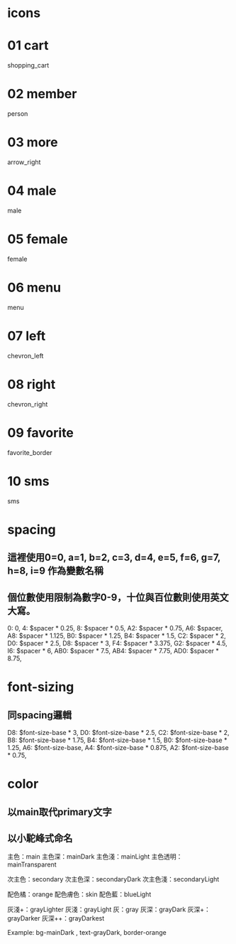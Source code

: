 # icons

# 01 cart
<span class="material-icons">
shopping_cart
</span>

# 02 member
<span class="material-icons">
person
</span>

# 03 more
<span class="material-icons">
arrow_right
</span>

# 04 male
<span class="material-icons">
male
</span>

# 05 female
<span class="material-icons">
female
</span>

# 06 menu
<span class="material-icons">
menu
</span>

# 07 left
<span class="material-icons">
chevron_left
</span>

# 08 right
<span class="material-icons">
chevron_right
</span>

# 09 favorite
<span class="material-icons">
favorite_border
</span>

# 10 sms  <!-- 第10號找不到，先用這個擋一下 -->
<span class="material-icons-outlined">
sms
</span>


# spacing
## 這裡使用0=0, a=1, b=2, c=3, d=4, e=5, f=6, g=7, h=8, i=9 作為變數名稱
## 個位數使用限制為數字0-9，十位與百位數則使用英文大寫。

  0: 0,                 <!-- 間距0 -->
  4: $spacer * 0.25,    <!-- 間距4 -->
  8: $spacer * 0.5,     <!-- 間距8 -->
  A2: $spacer * 0.75,   <!-- 間距12 -->
  A6: $spacer,          <!-- 間距16 -->
  A8: $spacer * 1.125,  <!-- 間距18 -->
  B0: $spacer * 1.25,   <!-- 間距20 -->
  B4: $spacer * 1.5,    <!-- 間距24 -->
  C2: $spacer * 2,      <!-- 間距32 -->
  D0: $spacer * 2.5,    <!-- 間距40 -->
  D8: $spacer * 3,      <!-- 間距48 -->
  F4: $spacer * 3.375,  <!-- 間距64 -->
  G2: $spacer * 4.5,    <!-- 間距72 -->
  I6: $spacer * 6,      <!-- 間距96 -->
  AB0: $spacer * 7.5,   <!-- 間距120 -->
  AB4: $spacer * 7.75,  <!-- 間距124 -->
  AD0: $spacer * 8.75,  <!-- 間距140 -->


# font-sizing
## 同spacing邏輯
  D8: $font-size-base * 3,     <!-- 間距48 -->
  D0: $font-size-base * 2.5,   <!-- 間距40 -->
  C2: $font-size-base * 2,     <!-- 間距32 -->
  B8: $font-size-base * 1.75,  <!-- 間距28 -->
  B4: $font-size-base * 1.5,   <!-- 間距24 -->
  B0: $font-size-base * 1.25,  <!-- 間距20 -->
  A6: $font-size-base,         <!-- 間距16 -->
  A4: $font-size-base * 0.875, <!-- 間距14 -->
  A2: $font-size-base * 0.75,  <!-- 間距12 -->

# color
## 以main取代primary文字
## 以小駝峰式命名

  主色：main
  主色深：mainDark
  主色淺：mainLight
  主色透明：mainTransparent

  次主色：secondary
  次主色深：secondaryDark
  次主色淺：secondaryLight

  配色橘：orange
  配色膚色：skin
  配色藍：blueLight

  灰淺+：grayLighter
  灰淺：grayLight
  灰：gray
  灰深：grayDark
  灰深+：grayDarker
  灰深++：grayDarkest
 
  Example:
  bg-mainDark , text-grayDark, border-orange
